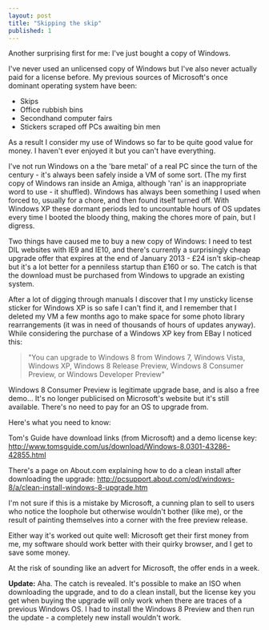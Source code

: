 ```yaml
---
layout: post
title: "Skipping the skip"
published: 1
---
```



Another surprising first for me: I've just bought a copy of Windows.

I've never used an unlicensed copy of Windows but I've also never actually paid for a license before. My previous sources of Microsoft's once dominant operating system have been:

 - Skips
 - Office rubbish bins
 - Secondhand computer fairs
 - Stickers scraped off PCs awaiting bin men

As a result I consider my use of Windows so far to be quite good value for money. I haven't ever enjoyed it but you can't have everything.

I've not run Windows on a the 'bare metal' of a real PC since the turn of the century - it's always been safely inside a VM of some sort. (The my first copy of Windows ran inside an Amiga, although 'ran' is an inappropriate word to use - it shuffled). Windows has always been something I used when forced to, usually for a chore, and then found itself turned off.  With Windows XP these dormant periods led to uncountable hours of OS updates every time I booted the bloody thing, making the chores more of pain, but I digress.

Two things have caused me to buy a new copy of Windows: I need to test DIL websites with IE9 and IE10, and there's currently a surprisingly cheap upgrade offer that expires at the end of January 2013 - £24 isn't skip-cheap but it's a lot better for a penniless startup than £160 or so. The catch is that the download must be purchased from Windows to upgrade an existing system.

After a lot of digging through manuals I discover that I my unsticky license sticker for Windows XP is so safe I can't find it, and I remember that I deleted my VM a few months ago to make space for some photo library rearrangements (it was in need of thousands of hours of updates anyway). While considering the purchase of a Windows XP key from EBay I noticed this:

> "You can upgrade to Windows 8 from Windows 7, Windows Vista, Windows XP, 
> Windows 8 Release Preview, Windows 8 Consumer Preview, or Windows Developer Preview"

Windows 8 Consumer Preview is legitimate upgrade base, and is also a free demo… It's no longer publicised on Microsoft's website but it's still available. There's no need to pay for an OS to upgrade from.

Here's what you need to know:

Tom's Guide have download links (from Microsoft) and a demo license key: http://www.tomsguide.com/us/download/Windows-8,0301-43286-42855.html

There's a page on About.com explaining how to do a clean install after downloading the upgrade: http://pcsupport.about.com/od/windows-8/a/clean-install-windows-8-upgrade.htm

I'm not sure if this is a mistake by Microsoft, a cunning plan to sell to users who notice the loophole but otherwise wouldn't bother (like me), or the result of painting themselves into a corner with the free preview release.

Either way it's worked out quite well: Microsoft get their first money from me, my software should work better with their quirky browser, and I get to save some money.

At the risk of sounding like an advert for Microsoft, the offer ends in a week.

__Update:__ Aha. The catch is revealed. It's possible to make an ISO when downloading the upgrade, and to do a clean install, but the license key you get when buying the upgrade will only work when there are traces of a previous Windows OS. I had to install the Windows 8 Preview and then run the update - a completely new install wouldn't work.
